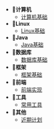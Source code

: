 - **📑计算机**
  - [计算机基础](计算机/first.md)
- **📑Linux**
  - [Linux基础](linux/first.md)
- **📑Java**
  - [Java基础](java/first.md)
- **📑数据库**
  - [数据库基础](数据库/first.md)
- **📑框架**
  - [框架基础](框架/first.md)
- **📑前端**
  - [前端实现](前端/first.md)
- **📑工具**
  - [常用工具](工具/first.md)
- **📑其他**
  - [近期计划](其他/first.md)

